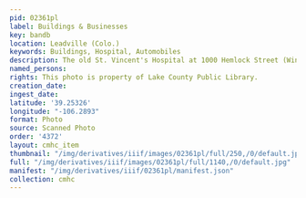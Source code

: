 ```yaml
---
pid: 02361pl
label: Buildings & Businesses
key: bandb
location: Leadville (Colo.)
keywords: Buildings, Hospital, Automobiles
description: The old St. Vincent's Hospital at 1000 Hemlock Street (Wingenbach Collection)
named_persons: 
rights: This photo is property of Lake County Public Library.
creation_date: 
ingest_date: 
latitude: '39.25326'
longitude: "-106.2893"
format: Photo
source: Scanned Photo
order: '4372'
layout: cmhc_item
thumbnail: "/img/derivatives/iiif/images/02361pl/full/250,/0/default.jpg"
full: "/img/derivatives/iiif/images/02361pl/full/1140,/0/default.jpg"
manifest: "/img/derivatives/iiif/02361pl/manifest.json"
collection: cmhc
---
```

